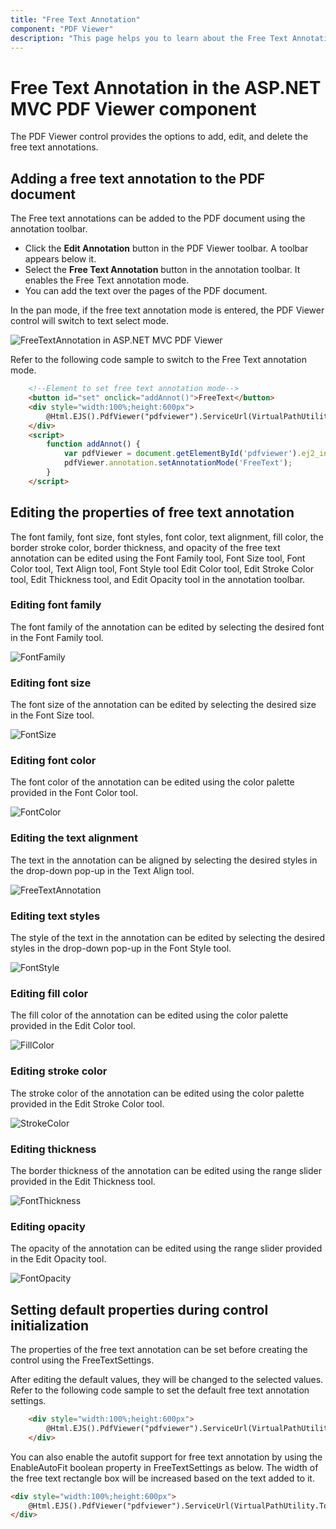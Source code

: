 ```yaml
---
title: "Free Text Annotation"
component: "PDF Viewer"
description: "This page helps you to learn about the Free Text Annotation support with a code example in the Syncfusion's ASP.NET MVC PDF Viewer."
---
```


# Free Text Annotation in the ASP.NET MVC PDF Viewer component

The PDF Viewer control provides the options to add, edit, and delete the free text annotations.

## Adding a free text annotation to the PDF document

The Free text annotations can be added to the PDF document using the annotation toolbar.

* Click the **Edit Annotation** button in the PDF Viewer toolbar. A toolbar appears below it.
* Select the **Free Text Annotation** button in the annotation toolbar. It enables the Free Text annotation mode.
* You can add the text over the pages of the PDF document.

In the pan mode, if the free text annotation mode is entered, the PDF Viewer control will switch to text select mode.

![FreeTextAnnotation in ASP.NET MVC PDF Viewer](../../../pdfviewer/images/freetext_tool.png)

Refer to the following code sample to switch to the Free Text annotation mode.

```html
    <!--Element to set free text annotation mode-->
    <button id="set" onclick="addAnnot()">FreeText</button>
    <div style="width:100%;height:600px">
        @Html.EJS().PdfViewer("pdfviewer").ServiceUrl(VirtualPathUtility.ToAbsolute("~/PdfViewer/")).DocumentPath("PDF_Succinctly.pdf").Render()
    </div>
    <script>
        function addAnnot() {
            var pdfViewer = document.getElementById('pdfviewer').ej2_instances[0];
            pdfViewer.annotation.setAnnotationMode('FreeText');
        }
    </script>
```

## Editing the properties of free text annotation

The font family, font size, font styles, font color, text alignment, fill color, the border stroke color, border thickness, and opacity of the free text annotation can be edited using the Font Family tool, Font Size tool, Font Color tool, Text Align tool, Font Style tool  Edit Color tool, Edit Stroke Color tool, Edit Thickness tool, and Edit Opacity tool in the annotation toolbar.

### Editing font family

The font family of the annotation can be edited by selecting the desired font in the Font Family tool.

![FontFamily](../../../pdfviewer/images/fontfamily.png)

### Editing font size

The font size of the annotation can be edited by selecting the desired size in the Font Size tool.

![FontSize](../../../pdfviewer/images/fontsize.png)

### Editing font color

The font color of the annotation can be edited using the color palette provided in the Font Color tool.

![FontColor](../../../pdfviewer/images/fontcolor.png)

### Editing the text alignment

The text in the annotation can be aligned by selecting the desired styles in the drop-down pop-up in the Text Align tool.

![FreeTextAnnotation](../../../pdfviewer/images/textalign.png)

### Editing text styles

The style of the text in the annotation can be edited by selecting the desired styles in the drop-down pop-up in the Font Style tool.

![FontStyle](../../../pdfviewer/images/fontstyle.png)

### Editing fill color

The fill color of the annotation can be edited using the color palette provided in the Edit Color tool.

![FillColor](../../../pdfviewer/images/fillcolor.png)

### Editing stroke color

The stroke color of the annotation can be edited using the color palette provided in the Edit Stroke Color tool.

![StrokeColor](../../../pdfviewer/images/fontstroke.png)

### Editing thickness

The border thickness of the annotation can be edited using the range slider provided in the Edit Thickness tool.

![FontThickness](../../../pdfviewer/images/fontthickness.png)

### Editing opacity

The opacity of the annotation can be edited using the range slider provided in the Edit Opacity tool.

![FontOpacity](../../../pdfviewer/images/fontopacity.png)

## Setting default properties during control initialization

The properties of the free text annotation can be set before creating the control using the FreeTextSettings.

After editing the default values, they will be changed to the selected values.
Refer to the following code sample to set the default free text annotation settings.

```html
    <div style="width:100%;height:600px">
        @Html.EJS().PdfViewer("pdfviewer").ServiceUrl(VirtualPathUtility.ToAbsolute("~/PdfViewer/")).DocumentPath("PDF_Succinctly.pdf").FreeTextSettings(new Syncfusion.EJ2.PdfViewer.PdfViewerFreeTextSettings { FillColor = "green", BorderColor = "blue", FontColor = "yellow" }).Render()
    </div>
```

You can also enable the autofit support for free text annotation by using the EnableAutoFit boolean property in FreeTextSettings as below. The width of the free text rectangle box will be increased based on the text added to it.

```html
<div style="width:100%;height:600px">
    @Html.EJS().PdfViewer("pdfviewer").ServiceUrl(VirtualPathUtility.ToAbsolute("~/PdfViewer/")).DocumentPath("PDF_Succinctly.pdf").FreeTextSettings(new Syncfusion.EJ2.PdfViewer.PdfViewerFreeTextSettings { EnableAutoFit = true }).Render()
</div>
```
